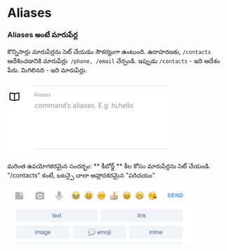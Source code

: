 # Aliases

### Aliases అంటే మారుపేర్ల

కొన్నిసార్లు మారుపేర్లను సెట్ చేయడం సౌకర్యంగా ఉంటుంది. ఉదాహరణకు, `/contacts` ఆదేశించడానికి మారుపేర్లు` /phone, /email` చేర్చండి.
ఇప్పుడు `/contacts` - ఇది ఆదేశం పేరు. మిగిలినది - ఇది మారుపేర్లు.

![కమాండ్ ఎడిటింగ్‌లో మారుపేర్లను సవరించవచ్చు](../.gitbook/assets/image%20%284%29.png)

మరింత ఉపయోగకరమైన సందర్భం: ** కీబోర్డ్ ** కీల కోసం మారుపేర్లను సెట్ చేయండి. "/contacts" కంటే, బటన్పై చాలా ఆహ్లాదకరమైన "పరిచయం"

![](../.gitbook/assets/image%20%287%29.png)
